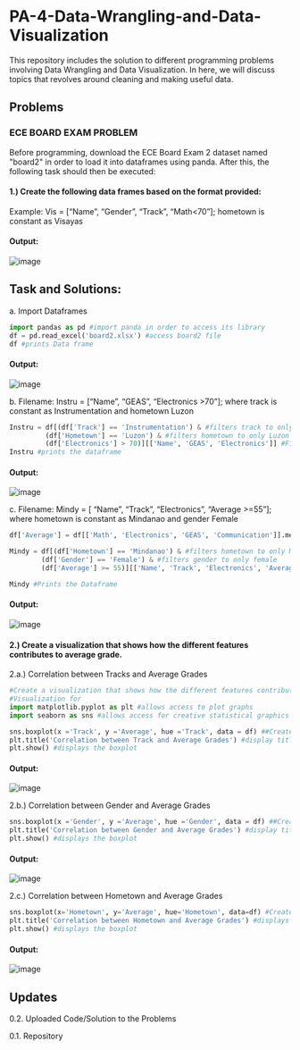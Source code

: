 # PA-4-Data-Wrangling-and-Data-Visualization 
This repository includes the solution to different programming problems involving Data Wrangling and Data Visualization. In here, we will discuss topics that revolves around cleaning and making useful data.  

## Problems
### ECE BOARD EXAM PROBLEM
Before programming, download the ECE Board Exam 2 dataset named "board2" in order to load it into dataframes using panda. After this, the following task should then be executed:
#### 1.) Create the following data frames based on the format provided:
Example: Vis = [“Name”, “Gender”, “Track”, “Math<70”]; hometown is constant as Visayas

#### Output:

![image](https://github.com/user-attachments/assets/633cdff8-4453-4d52-85ad-8dd1df868700)

## Task and Solutions: 
a. Import Dataframes 
```Python
import pandas as pd #import panda in order to access its library 
df = pd.read_excel('board2.xlsx') #access board2 file
df #prints Data frame
```
#### Output:

![image](https://github.com/user-attachments/assets/17adf679-718a-4a55-ade0-c51f50312847)

b. Filename: Instru = [“Name”, “GEAS”, “Electronics >70”]; where track is constant as Instrumentation and hometown Luzon
```Python
Instru = df[(df['Track'] == 'Instrumentation') & #filters track to only instrumentation
         (df['Hometown'] == 'Luzon') & #filters hometown to only Luzon
         (df['Electronics'] > 70)][['Name', 'GEAS', 'Electronics']] #Filters Electronics with scores greater than 70 and outputs the variables
Instru #prints the dataframe
```
#### Output:

![image](https://github.com/user-attachments/assets/a3582d39-81a3-4a8a-bbdd-66a7f395ecc2)

c. Filename: Mindy = [ “Name”, “Track”, “Electronics”, “Average >=55”]; where hometown is
constant as Mindanao and gender Female
```Python
df['Average'] = df[['Math', 'Electronics', 'GEAS', 'Communication']].mean(axis=1) #syntax for determining the average of scores; grabs the values across all columns and averages it

Mindy = df[(df['Hometown'] == 'Mindanao') & #filters hometown to only Mindanao
        (df['Gender'] == 'Female') & #filters gender to only female
        (df['Average'] >= 55)][['Name', 'Track', 'Electronics', 'Average']] #Filters out averages less than 55 and outputs the variables

Mindy #Prints the Dataframe
```
#### Output: 

![image](https://github.com/user-attachments/assets/9cef5dbd-d1e7-4e57-8826-fa2a1a45114e)


#### 2.) Create a visualization that shows how the different features contributes to average grade. 
2.a.) Correlation between Tracks and Average Grades
```Python
#Create a visualization that shows how the different features contributes to average grade. 
#Visualization for 
import matplotlib.pyplot as plt #allows access to plot graphs
import seaborn as sns #allows access for creative statistical graphics

sns.boxplot(x ='Track', y ='Average', hue ='Track', data = df) ##Creates a boxplot that correlates Track to the average grade 
plt.title('Correlation between Track and Average Grades') #display title
plt.show() #displays the boxplot
```
#### Output: 

![image](https://github.com/user-attachments/assets/23e91194-5ff5-480f-86ae-279d28e55c4c)

2.b.) Correlation between Gender and Average Grades
```Python
sns.boxplot(x ='Gender', y ='Average', hue ='Gender', data = df) ##Creates a boxplot that correlates Gender and average grade 
plt.title('Correlation between Gender and Average Grades') #display title
plt.show() #displays the boxplot
```

#### Output: 

![image](https://github.com/user-attachments/assets/d24e6338-d8a0-4697-ad4f-2246de6f90b6)

2.c.) Correlation between Hometown and Average Grades
```Python
sns.boxplot(x='Hometown', y='Average', hue='Hometown', data=df) #Creates a boxplot that correlates hometown and average
plt.title('Correlation between Hometown and Average Grades') #displays title 
plt.show() #displays the boxplot
```
#### Output:

![image](https://github.com/user-attachments/assets/4158ef70-d945-49b7-bbd0-b3e5fef311e7)


## Updates
0.2. Uploaded Code/Solution to the Problems

0.1. Repository 
